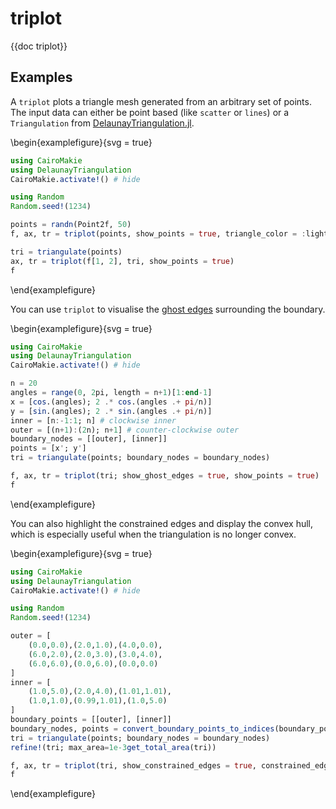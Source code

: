 # triplot

{{doc triplot}}

## Examples

A `triplot` plots a triangle mesh generated from an arbitrary set of points. The
input data can either be point based (like `scatter` or `lines`) or a `Triangulation`
from [DelaunayTriangulation.jl](https://github.com/DanielVandH/DelaunayTriangulation.jl).

\begin{examplefigure}{svg = true}

```julia
using CairoMakie
using DelaunayTriangulation
CairoMakie.activate!() # hide

using Random
Random.seed!(1234)

points = randn(Point2f, 50)
f, ax, tr = triplot(points, show_points = true, triangle_color = :lightblue)

tri = triangulate(points)
ax, tr = triplot(f[1, 2], tri, show_points = true)
f
```

\end{examplefigure}

You can use `triplot` to visualise the [ghost edges](https://danielvandh.github.io/DelaunayTriangulation.jl/stable/boundary_handling/#Ghost-Triangles) surrounding the boundary.

\begin{examplefigure}{svg = true}

```julia
using CairoMakie
using DelaunayTriangulation
CairoMakie.activate!() # hide

n = 20
angles = range(0, 2pi, length = n+1)[1:end-1]
x = [cos.(angles); 2 .* cos.(angles .+ pi/n)]
y = [sin.(angles); 2 .* sin.(angles .+ pi/n)]
inner = [n:-1:1; n] # clockwise inner
outer = [(n+1):(2n); n+1] # counter-clockwise outer
boundary_nodes = [[outer], [inner]]
points = [x'; y']
tri = triangulate(points; boundary_nodes = boundary_nodes)

f, ax, tr = triplot(tri; show_ghost_edges = true, show_points = true)
f
```

\end{examplefigure}

You can also highlight the constrained edges and display the convex hull, which is especially useful when the triangulation is no longer convex.

\begin{examplefigure}{svg = true}

```julia
using CairoMakie
using DelaunayTriangulation
CairoMakie.activate!() # hide

using Random
Random.seed!(1234)

outer = [
    (0.0,0.0),(2.0,1.0),(4.0,0.0),
    (6.0,2.0),(2.0,3.0),(3.0,4.0),
    (6.0,6.0),(0.0,6.0),(0.0,0.0)
]
inner = [
    (1.0,5.0),(2.0,4.0),(1.01,1.01),
    (1.0,1.0),(0.99,1.01),(1.0,5.0)
]
boundary_points = [[outer], [inner]]
boundary_nodes, points = convert_boundary_points_to_indices(boundary_points)
tri = triangulate(points; boundary_nodes = boundary_nodes)
refine!(tri; max_area=1e-3get_total_area(tri))

f, ax, tr = triplot(tri, show_constrained_edges = true, constrained_edge_linewidth = 4, show_convex_hull = true)
f
```

\end{examplefigure}
